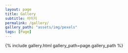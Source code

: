 ```yaml
---
layout: page
title: Gallery
subtitle: 이미지
permalink: /gallery/
gallery_path: "assets/img/pexels"
tags: [Page]
---
```



{% include gallery.html gallery_path=page.gallery_path %}
